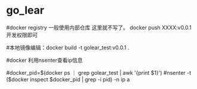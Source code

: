 # go_lear

#docker registry 一般使用内部仓库 这里就不写了。 docker push  XXXX:v0.0.1 开发权限即可

#本地镜像编辑：docker build -t golear_test:v0.0.1 .

#docker 利用nsenter查看ip信息

#docker_pid=$(docker ps   ｜ grep golear_test | awk '{print $1}')
#nsenter -t ($docker inspect $docker_pid | grep -i pid) -n ip a
